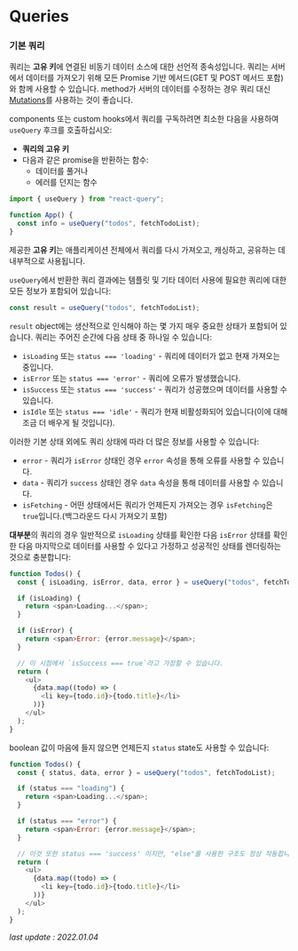 # Queries

### 기본 쿼리

쿼리는 **고유 키**에 연결된 비동기 데이터 소스에 대한 선언적 종속성입니다. 쿼리는 서버에서 데이터를 가져오기 위해 모든 Promise 기반 메서드(GET 및 POST 메서드 포함)와 함께 사용할 수 있습니다. method가 서버의 데이터를 수정하는 경우 쿼리 대신 [Mutations](https://github.com/qudwnbj/qudwnbj-translation-docs-md/blob/master/React%20Query/Guides%20%26%20Concepts/mutations.md)를 사용하는 것이 좋습니다.

components 또는 custom hooks에서 쿼리를 구독하려면 최소한 다음을 사용하여 `useQuery` 후크를 호출하십시오:

- **쿼리의 고유 키**
- 다음과 같은 promise을 반환하는 함수:
  - 데이터를 풀거나
  - 에러를 던지는 함수

```js
import { useQuery } from "react-query";

function App() {
  const info = useQuery("todos", fetchTodoList);
}
```

제공한 **고유 키**는 애플리케이션 전체에서 쿼리를 다시 가져오고, 캐싱하고, 공유하는 데 내부적으로 사용됩니다.

`useQuery`에서 반환한 쿼리 결과에는 템플릿 및 기타 데이터 사용에 필요한 쿼리에 대한 모든 정보가 포함되어 있습니다:

```js
const result = useQuery("todos", fetchTodoList);
```

`result` object에는 생산적으로 인식해야 하는 몇 가지 매우 중요한 상태가 포함되어 있습니다. 쿼리는 주어진 순간에 다음 상태 중 하나일 수 있습니다:

- `isLoading` 또는 `status === 'loading'` - 쿼리에 데이터가 없고 현재 가져오는 중입니다.
- `isError` 또는 `status === 'error'` - 쿼리에 오류가 발생했습니다.
- `isSuccess` 또는 `status === 'success'` - 쿼리가 성공했으며 데이터를 사용할 수 있습니다.
- `isIdle` 또는 `status === 'idle'` - 쿼리가 현재 비활성화되어 있습니다(이에 대해 조금 더 배우게 될 것입니다).

이러한 기본 상태 외에도 쿼리 상태에 따라 더 많은 정보를 사용할 수 있습니다:

- `error` - 쿼리가 `isError` 상태인 경우 `error` 속성을 통해 오류를 사용할 수 있습니다.
- `data` - 쿼리가 `success` 상태인 경우 `data` 속성을 통해 데이터를 사용할 수 있습니다.
- `isFetching` - 어떤 상태에서든 쿼리가 언제든지 가져오는 경우 `isFetching`은 `true`입니다.(백그라운드 다시 가져오기 포함)

**대부분**의 쿼리의 경우 일반적으로 `isLoading` 상태를 확인한 다음 `isError` 상태를 확인한 다음 마지막으로 데이터를 사용할 수 있다고 가정하고 성공적인 상태를 렌더링하는 것으로 충분합니다:

```js
function Todos() {
  const { isLoading, isError, data, error } = useQuery("todos", fetchTodoList);

  if (isLoading) {
    return <span>Loading...</span>;
  }

  if (isError) {
    return <span>Error: {error.message}</span>;
  }

  // 이 시점에서 `isSuccess === true`라고 가정할 수 있습니다.
  return (
    <ul>
      {data.map((todo) => (
        <li key={todo.id}>{todo.title}</li>
      ))}
    </ul>
  );
}
```

boolean 값이 마음에 들지 않으면 언제든지 `status` state도 사용할 수 있습니다:

```js
function Todos() {
  const { status, data, error } = useQuery("todos", fetchTodoList);

  if (status === "loading") {
    return <span>Loading...</span>;
  }

  if (status === "error") {
    return <span>Error: {error.message}</span>;
  }

  // 이것 또한 status === 'success' 이지만, "else"를 사용한 구조도 정상 작동합니다.
  return (
    <ul>
      {data.map((todo) => (
        <li key={todo.id}>{todo.title}</li>
      ))}
    </ul>
  );
}
```

_last update : 2022.01.04_
